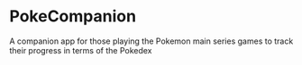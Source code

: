 # PokeCompanion
A companion app for those playing the Pokemon main series games to track their progress in terms of the Pokedex
